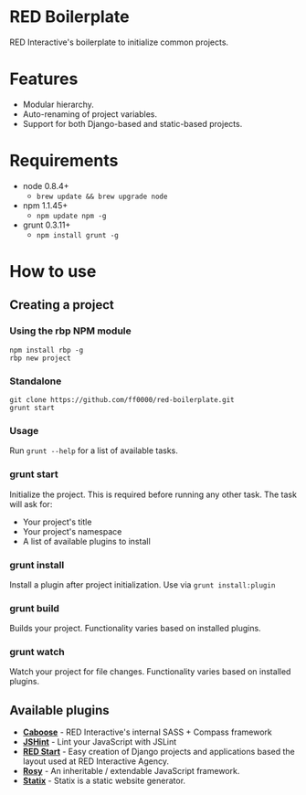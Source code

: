 RED Boilerplate
==========================================================================================

RED Interactive's boilerplate to initialize common projects.


Features
========

- Modular hierarchy.
- Auto-renaming of project variables.
- Support for both Django-based and static-based projects.


Requirements
============

- node 0.8.4+
	- `brew update && brew upgrade node`
- npm 1.1.45+
	- `npm update npm -g`
- grunt 0.3.11+
	- `npm install grunt -g`


How to use
==========

Creating a project
------------------

### Using the rbp NPM module

    npm install rbp -g
    rbp new project

### Standalone

    git clone https://github.com/ff0000/red-boilerplate.git
    grunt start

### Usage

Run `grunt --help` for a list of available tasks.

### grunt start

Initialize the project. This is required before running any other task. The task will ask for:

- Your project's title
- Your project's namespace
- A list of available plugins to install

### grunt install

Install a plugin after project initialization. Use via `grunt install:plugin`

### grunt build

Builds your project. Functionality varies based on installed plugins.

### grunt watch

Watch your project for file changes. Functionality varies based on installed plugins.

Available plugins
-----------------

- [__Caboose__](https://github.com/ff0000/red-boilerplate/tree/plugins/caboose) - RED Interactive's internal SASS + Compass framework
- [__JSHint__](https://github.com/ff0000/red-boilerplate/tree/plugins/jshint) - Lint your JavaScript with JSLint
- [__RED Start__](https://github.com/ff0000/red-boilerplate/tree/plugins/red-start) - Easy creation of Django projects and applications based the layout used at RED Interactive Agency.
- [__Rosy__](https://github.com/ff0000/red-boilerplate/tree/plugins/rosy) - An inheritable / extendable JavaScript framework.
- [__Statix__](https://github.com/ff0000/red-boilerplate/tree/plugins/statix) - Statix is a static website generator.
